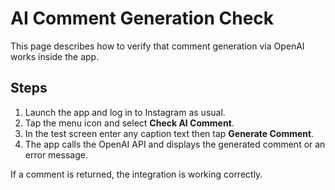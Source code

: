 # AI Comment Generation Check

This page describes how to verify that comment generation via OpenAI works inside the app.

## Steps
1. Launch the app and log in to Instagram as usual.
2. Tap the menu icon and select **Check AI Comment**.
3. In the test screen enter any caption text then tap **Generate Comment**.
4. The app calls the OpenAI API and displays the generated comment or an error message.

If a comment is returned, the integration is working correctly.
